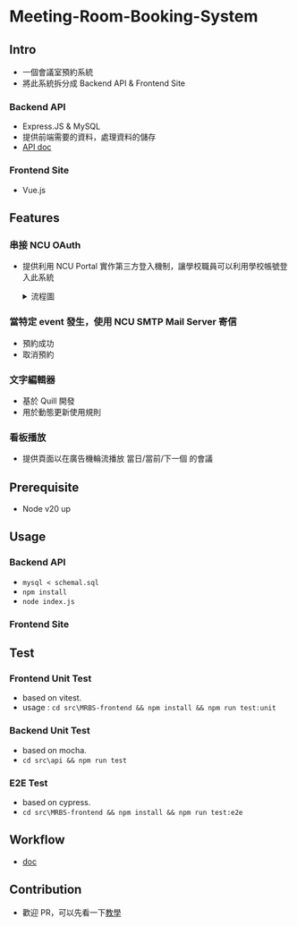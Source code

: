 # Meeting-Room-Booking-System
## Intro
- 一個會議室預約系統
- 將此系統拆分成 Backend API & Frontend Site
### Backend API
- Express.JS & MySQL
- 提供前端需要的資料，處理資料的儲存
- <a href='https://github.com/tommygood/Meeting-Room-Booking-System/blob/main/doc/api.md'>API doc</a>
### Frontend Site
- Vue.js
## Features
### 串接 NCU OAuth
- 提供利用 NCU Portal 實作第三方登入機制，讓學校職員可以利用學校帳號登入此系統

  <details>
    <summary>流程圖</summary>

    ![image](https://github.com/user-attachments/assets/f62dd386-0089-4614-8aef-a58b838188a3)
  </details>
### 當特定 event 發生，使用 NCU SMTP Mail Server 寄信
- 預約成功
- 取消預約
### 文字編輯器
- 基於 Quill 開發
- 用於動態更新使用規則
### 看板播放
- 提供頁面以在廣告機輪流播放 當日/當前/下一個 的會議
## Prerequisite
- Node v20 up
## Usage
### Backend API
- `mysql < schemal.sql`
- `npm install`
- `node index.js`
### Frontend Site
## Test
### Frontend Unit Test
- based on vitest.
- usage : `cd src\MRBS-frontend && npm install && npm run test:unit`
### Backend Unit Test
- based on mocha.
- `cd src\api && npm run test`
### E2E Test
- based on cypress.
- `cd src\MRBS-frontend && npm install && npm run test:e2e`
## Workflow
- <a href='https://github.com/tommygood/Meeting-Room-Booking-System/blob/main/doc/workflow.md'>doc</a>
## Contribution
- 歡迎 PR，可以先看一下<a href="https://github.com/tommygood/Meeting-Room-Booking-System/blob/main/doc/contribution.md">教學</a>
